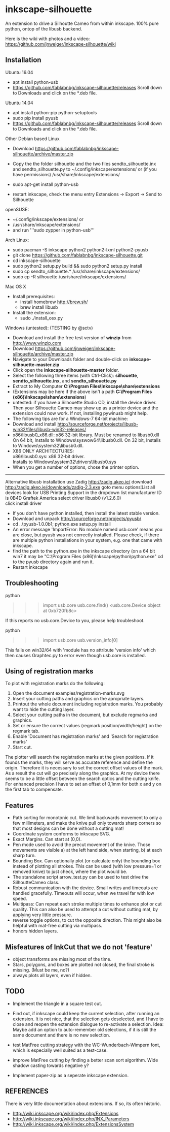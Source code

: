 inkscape-silhouette
===================

An extension to drive a Silhoutte Cameo from within inkscape.
100% pure python, ontop of the libusb backend.

Here is the wiki with photos and a video: https://github.com/jnweiger/inkscape-silhouette/wiki

Installation
------------

Ubuntu 16.04

* apt install python-usb
* https://github.com/fablabnbg/inkscape-silhouette/releases
  Scroll down to Downloads and click on the *.deb file.

Ubuntu 14.04

* apt install python-pip python-setuptools
* sudo pip install pyusb
* https://github.com/fablabnbg/inkscape-silhouette/releases
  Scroll down to Downloads and click on the *.deb file.


Other Debian based Linux

* Download https://github.com/fablabnbg/inkscape-silhouette/archive/master.zip
* Copy the the folder silhouette and the two files sendto_silhouette.inx and 
sendto_silhouette.py to ~/.config/inkscape/extensions/ or (if you have permissions)  /usr/share/inkscape/extensions/

* sudo apt-get install python-usb
* restart inkscape, check the menu entry Extensions -> Export -> Send to Silhouette


openSUSE:

* ~/.config/inkscape/extensions/ or
* /usr/share/inkscape/extensions/
* and run '''sudo zypper in python-usb'''

Arch Linux:
* sudo pacman -S inkscape python2 python2-lxml python2-pyusb
* git clone https://github.com/fablabnbg/inkscape-silhouette.git
* cd inkscape-silhouette
* sudo python2 setup.py build && sudo python2 setup.py install
* sudo cp sendto_silhouette.* /usr/share/inkscape/extensions/
* sudo cp -R silhouette /usr/share/inkscape/extensions/

Mac OS X
* Install prerequisites:
  * install homebrew http://brew.sh/
  * brew install libusb
* Install the extension:
  * sudo ./install_osx.py

Windows (untested): (TESTING by @sctv)
* Download and install the free test version of **winzip** from http://www.winzip.com
* Download https://github.com/jnweiger/inkscape-silhouette/archive/master.zip
* Navigate to your Downloads folder and double-click on **inkscape-silhouette-master.zip**
* Click open the **inkscape-silhouette-master** folder.
* Select the following three items (with Ctrl-Click): **silhouette**, **sendto_silhouette.inx**, and **sendto_silhouette.py**
* Extract to My Computer **C:\Program Files\Inkscape\share\extensions**
* (Extensions may be here if the above isn't a path **C:\Program Files (x86)\Inkscape\share\extensions**)
* untested: if you have a Silhouette Studio CD, install the device driver. Then your Silhouette Cameo may show up as a printer device and the extension could now work. If not, installing pywinusb might help.
* The following tips are for a Windows-7 64-bit machine:
 * Download and install http://sourceforge.net/projects/libusb-win32/files/libusb-win32-releases/ 
 * x86\libusb0_x86.dll: x86 32-bit library. Must be renamed to libusb0.dll <br>
   On 64 bit, Installs to Windows\syswow64\libusb0.dll. 
   On 32 bit, Installs to Windows\system32\libusb0.dll. 
 * X86 ONLY ARCHITECTURES:<br> 
   x86\libusb0.sys: x86 32-bit driver.<br>
   Installs to Windows\system32\drivers\libusb0.sys
 * When you get a number of options, chose the printer option.
 -----
 Alternative libusb installation
  use Zadig http://zadig.akeo.ie/
  download http://zadig.akeo.ie/downloads/zadig-2.3.exe
  goto menu options¦List all devices
  look for USB Printing Support in the dropdown list 
  manufacturer ID is 0B4D Graftek America
  select driver libusb0 (v1.2.6.0)  
  click install driver
* If you don't have python installed, then install the latest stable version. 
* Download and unpack http://sourceforge.net/projects/pyusb/ 
* cd ..\pyusb-1.0.0b1; python.exe setup.py install
* An error message 'ImportError: No module named usb.core' means you are close, but pyusb was not correctly installed. Please check, if there are multiple python installations in your system, e.g. one that came with inkscape.
* find the path to the python.exe in the inkscape directory (on a 64 bit win7 it may be "C:\Program Files (x86)\Inkscape\python\python.exe" 
cd to the pyusb directory again and run it. 
* Restart inkscape




Troubleshooting
---------------

 python
 >>> import usb.core
 >>> usb.core.find()
 <usb.core.Device object at 0xb720fb8c>
 >>> 

If this reports no usb.core.Device to you, please help troubleshoot.

python
>>> import usb.core 
>>> usb.version_info[0]

This fails on win32/64 with 'module has no attribute 'version info' which then causes Graphtec.py to error even though usb.core is installed.


Using of registration marks
---------------------------

To plot with registration marks do the following:

1. Open the document examples/registration-marks.svg
2. Insert your cutting paths and graphics on the apropriate layers.
3. Printout the whole document including registration marks. You probably want to hide the cutting layer. 
4. Select your cutting paths in the document, but exclude regmarks and graphics.
5. Set or ensure the correct values (regmark position/width/height) on the regmark tab.
6. Enable 'Document has registration marks' and 'Search for registration marks'
7. Start cut.

The plotter will search the registration marks at the given positions. If it founds the marks, they will serve as accurate reference and define the origin. Therefore it is necessary to set the correct offset values of the mark. As a result the cut will go precisely along the graphics.
At my device there seems to be a little offset between the search optics and the cutting knife. For enhanced precision I have to set an offset of 0,1mm for both x and y on the first tab to compensate.

Features
--------

* Path sorting for monotonic cut. We limit backwards movement to only a few 
  millimeters, and make the knive pull only towards sharp corners 
  so that most designs can be done without a cutting mat!
* Coordinate system conforms to inkscape SVG.
* Exact Margins. Can start at (0,0).
* Pen mode used to avoid the precut movement of the knive.
  Those movements are visible a) at the left hand side, when 
  starting, b) at each sharp turn.
* Bounding Box. Can optionally plot (or calculate only) 
  the bounding box instead of plotting all strokes.
  This can be used (with low pressure=1 or removed knive) to just 
  check, where the plot would be.
* The standalone script arrow_test.py can be used to test drive
  the SilhoutteCameo class.
* Robust communication with the device. Small writes and timeouts are
  handled gracefully. Timeouts will occur, when we travel far with low speed.
* Multipass: Can repeat each stroke multiple times to enhance plot or 
  cut quality. This can also be used to attempt a cut without cutting mat, by
  applying very little pressure.
* reverse toggle options, to cut the opposite direction. This might also be 
  helpful with mat-free cutting via multipass.
* honors hidden layers.

Misfeatures of InkCut that we do not 'feature'
----------------------------------------------

* object transforms are missing most of the time.
* Stars, polygons, and boxes are plotted not closed, the final stroke 
  is missing. (Must be me, no?)
* always plots all layers, even if hidden.

TODO
----

* Implement the triangle in a square test cut.

* Find out, if inkscape could keep the current selection, after running an
  extension.  It is not nice, that the selection gets deselected, and I have
  to close and reopen the extension dialogue to re-activate a selection.
  Idea: Maybe add an option to auto-remember old selections, if it is still
  the same document and there is no new selection.

* test MatFree cutting strategy with the WC-Wunderbach-Wimpern font, which is especially 
  well suited as a test-case.
* improve MatFree cutting by finding a better scan sort algorithm.
  Wide shadow casting towards negative y?

* Implement paper-zip as a seperate inkscape extension. 

REFERENCES
----------

There is very little documentation about extensions. If so, its often historic.
* http://wiki.inkscape.org/wiki/index.php/Extensions
* http://wiki.inkscape.org/wiki/index.php/INX_Parameters
* http://wiki.inkscape.org/wiki/index.php/ExtensionsSystem
